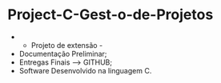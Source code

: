 # Project-C-Gest-o-de-Projetos
- - Projeto de extensão -
- Documentação Preliminar;
- Entregas Finais --> GITHUB; 
- Software Desenvolvido na linguagem C.
